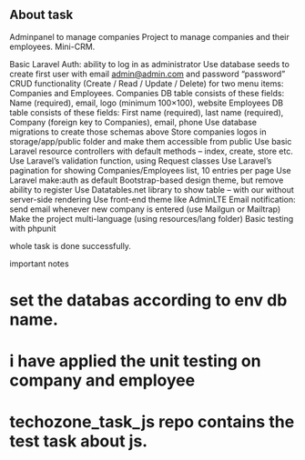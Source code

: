 

## About task

Adminpanel to manage companies
Project to manage companies and their employees. Mini-CRM.

Basic Laravel Auth: ability to log in as administrator
Use database seeds to create first user with email admin@admin.com and password “password”
CRUD functionality (Create / Read / Update / Delete) for two menu items: Companies and Employees.
Companies DB table consists of these fields: Name (required), email, logo (minimum 100×100), website
Employees DB table consists of these fields: First name (required), last name (required), Company (foreign key to Companies), email, phone
Use database migrations to create those schemas above
Store companies logos in storage/app/public folder and make them accessible from public
Use basic Laravel resource controllers with default methods – index, create, store etc.
Use Laravel’s validation function, using Request classes
Use Laravel’s pagination for showing Companies/Employees list, 10 entries per page
Use Laravel make:auth as default Bootstrap-based design theme, but remove ability to register
Use Datatables.net library to show table – with our without server-side rendering
Use front-end theme like AdminLTE
Email notification: send email whenever new company is entered (use Mailgun or Mailtrap)
Make the project multi-language (using resources/lang folder)
Basic testing with phpunit 


whole task is done successfully.

important notes
# set the databas according to env db name.
# i have applied the unit testing on company and employee 
# techozone_task_js repo contains the test task about js.
